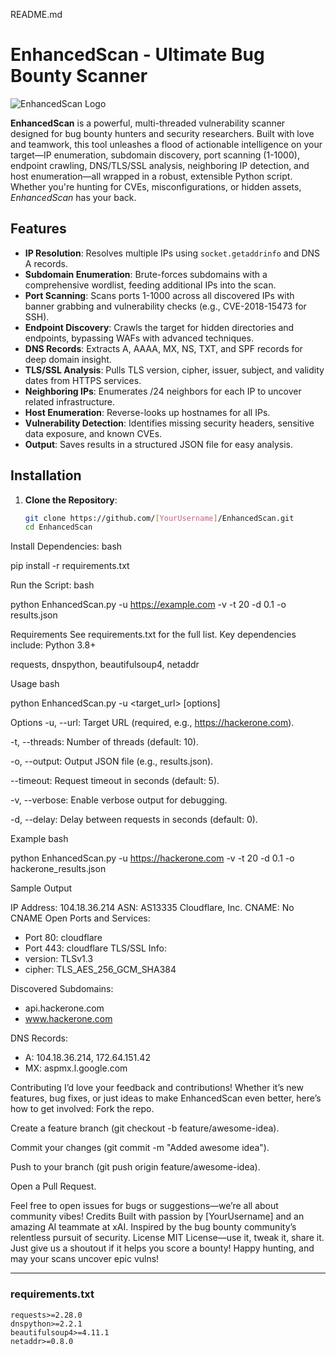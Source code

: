 README.md

# EnhancedScan - Ultimate Bug Bounty Scanner

![EnhancedScan Logo](https://via.placeholder.com/150) <!-- Add a cool logo later! -->

**EnhancedScan** is a powerful, multi-threaded vulnerability scanner designed for bug bounty hunters and security researchers. Built with love and teamwork, this tool unleashes a flood of actionable intelligence on your target—IP enumeration, subdomain discovery, port scanning (1-1000), endpoint crawling, DNS/TLS/SSL analysis, neighboring IP detection, and host enumeration—all wrapped in a robust, extensible Python script. Whether you're hunting for CVEs, misconfigurations, or hidden assets, *EnhancedScan* has your back.

## Features

- **IP Resolution**: Resolves multiple IPs using `socket.getaddrinfo` and DNS A records.
- **Subdomain Enumeration**: Brute-forces subdomains with a comprehensive wordlist, feeding additional IPs into the scan.
- **Port Scanning**: Scans ports 1-1000 across all discovered IPs with banner grabbing and vulnerability checks (e.g., CVE-2018-15473 for SSH).
- **Endpoint Discovery**: Crawls the target for hidden directories and endpoints, bypassing WAFs with advanced techniques.
- **DNS Records**: Extracts A, AAAA, MX, NS, TXT, and SPF records for deep domain insight.
- **TLS/SSL Analysis**: Pulls TLS version, cipher, issuer, subject, and validity dates from HTTPS services.
- **Neighboring IPs**: Enumerates /24 neighbors for each IP to uncover related infrastructure.
- **Host Enumeration**: Reverse-looks up hostnames for all IPs.
- **Vulnerability Detection**: Identifies missing security headers, sensitive data exposure, and known CVEs.
- **Output**: Saves results in a structured JSON file for easy analysis.

## Installation

1. **Clone the Repository**:
   ```bash
   git clone https://github.com/[YourUsername]/EnhancedScan.git
   cd EnhancedScan

Install Dependencies:
bash

pip install -r requirements.txt

Run the Script:
bash

python EnhancedScan.py -u https://example.com -v -t 20 -d 0.1 -o results.json

Requirements
See requirements.txt for the full list. Key dependencies include:
Python 3.8+

requests, dnspython, beautifulsoup4, netaddr

Usage
bash

python EnhancedScan.py -u <target_url> [options]

Options
-u, --url: Target URL (required, e.g., https://hackerone.com).

-t, --threads: Number of threads (default: 10).

-o, --output: Output JSON file (e.g., results.json).

--timeout: Request timeout in seconds (default: 5).

-v, --verbose: Enable verbose output for debugging.

-d, --delay: Delay between requests in seconds (default: 0).

Example
bash

python EnhancedScan.py -u https://hackerone.com -v -t 20 -d 0.1 -o hackerone_results.json

Sample Output

IP Address: 104.18.36.214
ASN: AS13335 Cloudflare, Inc.
CNAME: No CNAME
Open Ports and Services:
 - Port 80: cloudflare
 - Port 443: cloudflare
TLS/SSL Info:
 - version: TLSv1.3
 - cipher: TLS_AES_256_GCM_SHA384

Discovered Subdomains:
 - api.hackerone.com
 - www.hackerone.com

DNS Records:
 - A: 104.18.36.214, 172.64.151.42
 - MX: aspmx.l.google.com

Contributing
I’d love your feedback and contributions! Whether it’s new features, bug fixes, or just ideas to make EnhancedScan even better, here’s how to get involved:
Fork the repo.

Create a feature branch (git checkout -b feature/awesome-idea).

Commit your changes (git commit -m "Added awesome idea").

Push to your branch (git push origin feature/awesome-idea).

Open a Pull Request.

Feel free to open issues for bugs or suggestions—we’re all about community vibes!
Credits
Built with passion by [YourUsername] and an amazing AI teammate at xAI. Inspired by the bug bounty community’s relentless pursuit of security.
License
MIT License—use it, tweak it, share it. Just give us a shoutout if it helps you score a bounty! 
Happy hunting, and may your scans uncover epic vulns!

---

### requirements.txt

```plaintext
requests>=2.28.0
dnspython>=2.2.1
beautifulsoup4>=4.11.1
netaddr>=0.8.0
